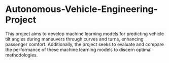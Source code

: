 # Autonomous-Vehicle-Engineering-Project
This project aims to develop machine learning models for predicting vehicle tilt angles during maneuvers through curves and turns, enhancing passenger comfort. Additionally, the project seeks to evaluate and compare the performance of these machine learning models to discern optimal methodologies.
